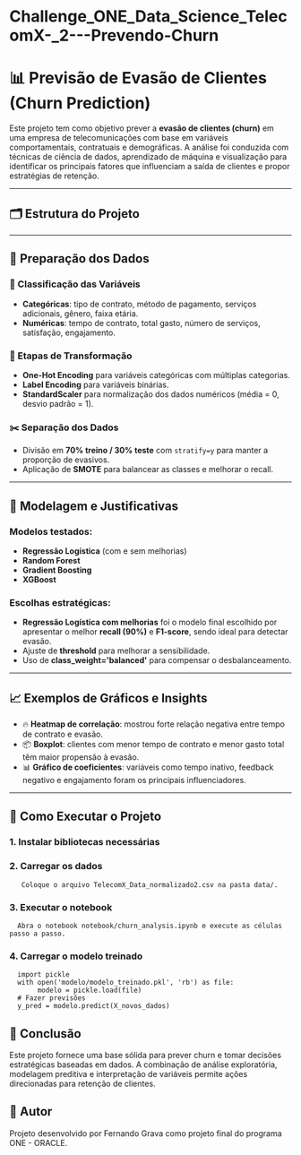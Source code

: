 # Challenge_ONE_Data_Science_TelecomX-_2---Prevendo-Churn
# 📊 Previsão de Evasão de Clientes (Churn Prediction)

Este projeto tem como objetivo prever a **evasão de clientes (churn)** em uma empresa de telecomunicações com base em variáveis comportamentais, contratuais e demográficas. A análise foi conduzida com técnicas de ciência de dados, aprendizado de máquina e visualização para identificar os principais fatores que influenciam a saída de clientes e propor estratégias de retenção.

---

## 🗂️ Estrutura do Projeto

---

## 🧹 Preparação dos Dados

### 🔢 Classificação das Variáveis

- **Categóricas**: tipo de contrato, método de pagamento, serviços adicionais, gênero, faixa etária.
- **Numéricas**: tempo de contrato, total gasto, número de serviços, satisfação, engajamento.

### 🔄 Etapas de Transformação

- **One-Hot Encoding** para variáveis categóricas com múltiplas categorias.
- **Label Encoding** para variáveis binárias.
- **StandardScaler** para normalização dos dados numéricos (média = 0, desvio padrão = 1).

### ✂️ Separação dos Dados

- Divisão em **70% treino / 30% teste** com `stratify=y` para manter a proporção de evasivos.
- Aplicação de **SMOTE** para balancear as classes e melhorar o recall.

---

## 🧠 Modelagem e Justificativas

### Modelos testados:

- **Regressão Logística** (com e sem melhorias)
- **Random Forest**
- **Gradient Boosting**
- **XGBoost**

### Escolhas estratégicas:

- **Regressão Logística com melhorias** foi o modelo final escolhido por apresentar o melhor **recall (90%)** e **F1-score**, sendo ideal para detectar evasão.
- Ajuste de **threshold** para melhorar a sensibilidade.
- Uso de **class_weight='balanced'** para compensar o desbalanceamento.

---

## 📈 Exemplos de Gráficos e Insights

- 🔥 **Heatmap de correlação**: mostrou forte relação negativa entre tempo de contrato e evasão.
- 📦 **Boxplot**: clientes com menor tempo de contrato e menor gasto total têm maior propensão à evasão.
- 📊 **Gráfico de coeficientes**: variáveis como tempo inativo, feedback negativo e engajamento foram os principais influenciadores.

---

## 🚀 Como Executar o Projeto

### 1. Instalar bibliotecas necessárias
### 2. Carregar os dados
       Coloque o arquivo TelecomX_Data_normalizado2.csv na pasta data/.
### 3. Executar o notebook
      Abra o notebook notebook/churn_analysis.ipynb e execute as células passo a passo.
### 4. Carregar o modelo treinado
      import pickle
      with open('modelo/modelo_treinado.pkl', 'rb') as file:
           modelo = pickle.load(file)
      # Fazer previsões
      y_pred = modelo.predict(X_novos_dados)

## 📌 Conclusão

Este projeto fornece uma base sólida para prever churn e tomar decisões estratégicas baseadas em dados. A combinação de análise exploratória, modelagem preditiva e interpretação de variáveis permite ações direcionadas para retenção de clientes.

## 🧠 Autor

Projeto desenvolvido por Fernando Grava como projeto final do programa ONE - ORACLE.



